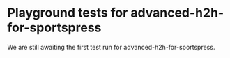 # Playground tests for advanced-h2h-for-sportspress
We are still awaiting the first test run for advanced-h2h-for-sportspress.
